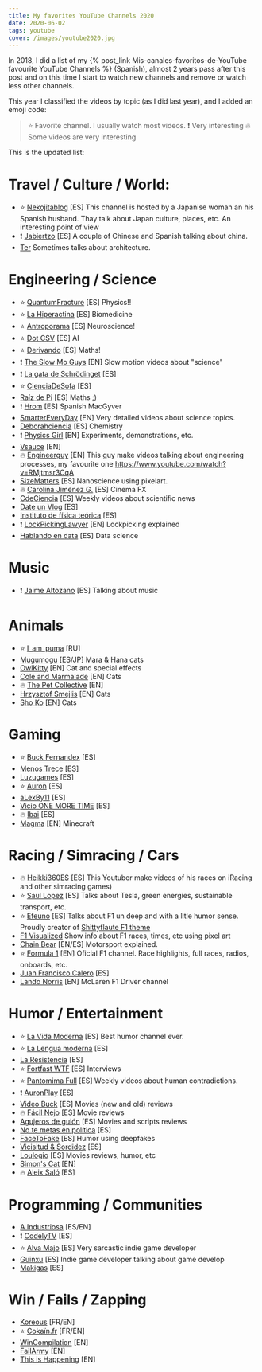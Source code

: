 ```yaml
---
title: My favorites YouTube Channels 2020
date: 2020-06-02
tags: youtube
cover: /images/youtube2020.jpg
---
```


In 2018, I did a list of my {% post_link Mis-canales-favoritos-de-YouTube favourite YouTube Channels %} (Spanish), almost 2 years pass after this post and on this time I start to watch new channels and remove or watch less other channels.

This year I classified the videos by topic (as I did last year), and I added an emoji code:

> :star: Favorite channel. I usually watch most videos.
> :exclamation: Very interesting
> :fire: Some videos are very interesting

This is the updated list:

# Travel / Culture / World:
* :star: [Nekojitablog](https://www.youtube.com/channel/UC-UcKEWOSpz0AfY33TrYw3g) [ES] This channel is hosted by a Japanise woman an his Spanish husband. Thay talk about Japan culture, places, etc. An interesting point of view
* :exclamation: [Jabiertzo](https://www.youtube.com/channel/UCUGfBZ3WiiqCc_UfcF_RrRA) [ES] A couple of Chinese and Spanish talking about china.
* [Ter](https://www.youtube.com/channel/UCCNgRIfWQKZyPkNvHEzPh7Q) Sometimes talks about architecture.


# Engineering / Science

* :star: [QuantumFracture](https://www.youtube.com/channel/UCbdSYaPD-lr1kW27UJuk8Pw) [ES] Physics!!
* :star: [La Hiperactina](https://www.youtube.com/channel/UCV5G678sZwW5IcF3pCfRbHQ) [ES] Biomedicine
* :star: [Antroporama](https://www.youtube.com/channel/UCGKzjVZGdJ0YmUqg42xfO5w) [ES] Neuroscience!
* :star: [Dot CSV](https://www.youtube.com/channel/UCy5znSnfMsDwaLlROnZ7Qbg) [ES] AI
* :star: [Derivando](https://www.youtube.com/channel/UCH-Z8ya93m7_RD02WsCSZYA) [ES] Maths!
* :exclamation: [The Slow Mo Guys](https://www.youtube.com/channel/UCUK0HBIBWgM2c4vsPhkYY4w) [EN] Slow motion videos about "science"
* :exclamation: [La gata de Schrödinget](https://www.youtube.com/channel/UCoXtmmnLCbXDiSo8GxsmOzA) [ES]
* :star: [CienciaDeSofa](https://www.youtube.com/channel/UCMbQbVilo-nezMvwf1BZfAA) [ES]
* [Raíz de Pi](https://www.youtube.com/channel/UCGKDeE1qq3N9226-MHyO0wA) [ES] Maths ;)
* :exclamation: [Hrom](https://www.youtube.com/channel/UCeiyuZljcK9iXzMAgzb9kpA) [ES] Spanish MacGyver
* [SmarterEveryDay](https://www.youtube.com/channel/UC6107grRI4m0o2-emgoDnAA) [EN] Very detailed videos about science topics.
* [Deborahciencia](https://www.youtube.com/channel/UCibUX4QoSrRwmBZf0Ig-OCg) [ES] Chemistry
* :exclamation: [Physics Girl](https://www.youtube.com/channel/UC7DdEm33SyaTDtWYGO2CwdA) [EN] Experiments, demonstrations, etc.
* [Vsauce](https://www.youtube.com/user/Vsauce/videos) [EN]
* :fire: [Engineerguy](https://www.youtube.com/user/engineerguyvideo/videos) [EN] This guy make videos talking about engineering processes, my favourite one https://www.youtube.com/watch?v=RMjtmsr3CqA
* [SizeMatters](https://www.youtube.com/channel/UC6h-HID9dV2BAGSMy4_J84g) [ES] Nanoscience using pixelart.
* :fire: [Carolina Jiménez G.](https://www.youtube.com/channel/UCq3HgwV38l3WCHx8nyFtc6A) [ES] Cinema FX
* [CdeCiencia](https://www.youtube.com/channel/UC52hytXteCKmuOzMViTK8_w) [ES] Weekly videos about scientific news
* [Date un Vlog](https://www.youtube.com/channel/UCQX_MZRCaluNKxkywkLEgfA) [ES]
* [Instituto de física teórica](https://www.youtube.com/channel/UCk195x4zYdMx4LhqEwhcPng) [ES]
* :exclamation: [LockPickingLawyer](https://www.youtube.com/channel/UCm9K6rby98W8JigLoZOh6FQ) [EN] Lockpicking explained
* [Hablando en data](https://www.youtube.com/channel/UCoDZO0dHV8WKao3zjnfNzIQ/videos) [ES] Data science

# Music 
* :exclamation: [Jaime Altozano](https://www.youtube.com/channel/UCa3DVlGH2_QhvwuWlPa6MDQ) [ES] Talking about music

# Animals
* :star: [I_am_puma](https://www.youtube.com/channel/UCvph04Sh9CFKAw-gA6y-brQ) [RU]
* [Mugumogu](https://www.youtube.com/channel/UCRVruzlQF5cqpw9jQgIgNdw) [ES/JP] Mara & Hana cats
* [OwlKitty](https://www.youtube.com/channel/UCpLQXR116cLVUa1LRY8KS4w) [EN] Cat and special effects
* [Cole and Marmalade](https://www.youtube.com/channel/UCvmijL-eepDVHYSJHDY3d6w) [EN] Cats
* :fire: [The Pet Collective](https://www.youtube.com/channel/UCPIvT-zcQl2H0vabdXJGcpg) [EN]
* [Hrzysztof Smejlis](https://www.youtube.com/channel/UCewve_DY_atXyU1wb9jWEBA) [EN] Cats
* [Sho Ko](https://www.youtube.com/channel/UCsCFq6T-ut6mRvC5MlZmjkw) [EN] Cats


# Gaming

* :star: [Buck Fernandex](https://www.youtube.com/channel/UCWktmlIWDDxOYSmV7gRV9gw) [ES]
* [Menos Trece](https://www.youtube.com/channel/UCjuRnAVSiarRGOI8DA2oJtQ) [ES]
* [Luzugames](https://www.youtube.com/channel/UCHkh8YFg0l4tkY6_zvzdd5w) [ES]
* :star: [Auron](https://www.youtube.com/channel/UCFR2oaNj02WnXkOgLH0iqOA) [ES]
* [aLexBy11](https://www.youtube.com/channel/UCh715KhLM7vbOwozSXLWI_w) [ES]
* [Vicio ONE MORE TIME](https://www.youtube.com/channel/UCRl7gGf5iPTeVrzxx0jEWMA) [ES]
* :fire: [Ibai](https://www.youtube.com/channel/UCaY_-ksFSQtTGk0y1HA_3YQ) [ES]
* [Magma](https://www.youtube.com/channel/UCyGteX4xK-ZO7u9GMB8gKfA) [EN] Minecraft




# Racing / Simracing / Cars

* :fire: [Heikki360ES](https://www.youtube.com/channel/UC3gdaplfyzSr2YjHHwxRhPQ) [ES] This Youtuber make videos of his races on iRacing and other simracing games)
* :star: [Saul Lopez](https://www.youtube.com/channel/UCP92h2vCD3hw1xbNqIGY2RQ) [ES] Talks about Tesla, green energies, sustainable transport, etc.
* :star: [Efeuno](https://www.youtube.com/channel/UC89aCe0fFyScFU-NegT2CFQ) [ES] Talks about F1 un deep and with a litle humor sense. Proudly creator of [Shittyflaute F1 theme](https://www.youtube.com/watch?v=V10SLqij2UM) 
* [F1 Visualized](https://www.youtube.com/channel/UCT8u_uQZH4ddoQ00vjQfcgA) Show info about F1 races, times, etc using pixel art
* [Chain Bear](https://www.youtube.com/channel/UC7u-Dg0jb7g9s7XjmtJrtpg) [EN/ES] Motorsport explained.
* :star: [Formula 1](https://www.youtube.com/channel/UCB_qr75-ydFVKSF9Dmo6izg) [EN] Oficial F1 channel. Race highlights, full races, radios, onboards, etc. 
* [Juan Francisco Calero](https://www.youtube.com/channel/UCeymXIrIhMYFmCNIlwrl9Lw) [ES]
* [Lando Norris](https://www.youtube.com/channel/UCwFIQ7wtJzYGFb2nZcVoNww) [EN] McLaren F1 Driver channel

# Humor / Entertainment
* :star: [La Vida Moderna](https://www.youtube.com/channel/UC6lJZ9Ctx1vcmRY9cFEPyww) [ES] Best humor channel ever.  
* :star: [La Lengua moderna](https://www.youtube.com/channel/UC5hBvytNbuALxppbRJBluyg) [ES]
* [La Resistencia](https://www.youtube.com/channel/UCvosUrZ7hXpzAyobhfztg4w) [ES]
* :star: [Fortfast WTF](https://www.youtube.com/channel/UChN3MPAc_4Qa-xkM0ZQiVbg) [ES] Interviews
* :star: [Pantomima Full](https://www.youtube.com/channel/UCPu5nstS7cbx_GUiH-kxwVw) [ES] Weekly videos about human contradictions.
* :exclamation: [AuronPlay](https://www.youtube.com/channel/UCyQqzYXQBUWgBTn4pw_fFSQ) [ES]
* [Video Buck](https://www.youtube.com/channel/UCcZBuBZ7Cp7skPRn87AY2Ew) [ES] Movies (new and old) reviews
* :fire: [Fácil Nejo](https://www.youtube.com/channel/UCexJCQ6fsxERAqKkuKrRP5w) [ES] Movie reviews
* [Agujeros de guión](https://www.youtube.com/channel/UCffvdhj3nA0s2uN3NoWDQFA) [ES] Movies and scripts reviews
* [No te metas en política](https://www.youtube.com/channel/UCpYBlwZQgSeFgbL9pI8jS3A) [ES]
* [FaceToFake](https://www.youtube.com/channel/UCg9FVKnbCqfX-OuIFVgEZgw) [ES] Humor using deepfakes
* [Vicisitud & Sordidez](https://www.youtube.com/channel/UC9suRmwQRSSBFOG7Mus1S_g) [ES]
* [Loulogio](https://www.youtube.com/channel/UCAqznKuq5g6a0a8nRDXaXPA) [ES] Movies reviews, humor, etc
* [Simon's Cat](https://www.youtube.com/user/simonscat) [EN]
* :fire: [Aleix Saló](https://www.youtube.com/channel/UCIpiHwdysY7hPHdV4CA_DQg) [ES]
 
# Programming / Communities
* [A Industriosa](https://www.youtube.com/channel/UC9DPKfcLiNd7SEU-QLlIG7A) [ES/EN]
* :exclamation: [CodelyTV](https://www.youtube.com/channel/UC9IKtxn9AIGelnYmwYr0Lxw) [ES]
* :star: [Alva Majo](https://www.youtube.com/channel/UCmaEoq1zaakpdudbzgll-zw) [ES] Very sarcastic indie game developer
* [Guinxu](https://www.youtube.com/channel/UCGsVaz3QTFdspLqt79jIuPA) [ES] Indie game developer talking about game develop
* [Makigas](https://www.youtube.com/channel/UCQufRmIMRTLdRxTsXCh4-5w) [ES]


# Win / Fails / Zapping
* [Koreous](https://www.youtube.com/user/Koreus/videos) [FR/EN]
* :star: [Cokaïn.fr](https://www.youtube.com/channel/UCwbjxO5qQTMkSZVueqKwxuw) [FR/EN]
* [WinCompilation](https://www.youtube.com/channel/UCk_e9rhSH_Gg4Mp44Ut72ZQ) [EN]
* [FailArmy](https://www.youtube.com/user/failarmy/videos) [EN]
* [This is Happening](https://www.youtube.com/channel/UCsVXjNRWJMyXViNLM2pyMfg) [EN]




